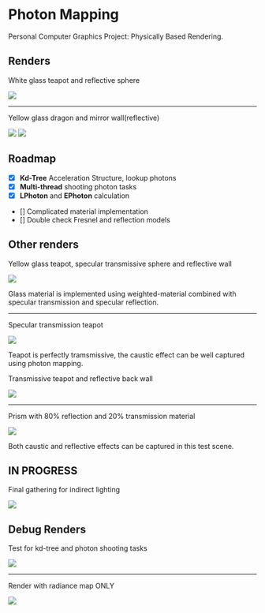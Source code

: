 # Photon Mapping

Personal Computer Graphics Project: Physically Based Rendering. 

## Renders

White glass teapot and reflective sphere

![](renders/teapot_glass_white_3AA.png)

------
Yellow glass dragon and mirror wall(reflective)

![](renders/dragon_glass_yellow_3AA_near.png)
![](renders/dragon_glass_yellow_3AA_far.png)

## Roadmap

* [x] **Kd-Tree** Acceleration Structure, lookup photons
* [x] **Multi-thread** shooting photon tasks
* [x] **LPhoton** and **EPhoton** calculation
* [] Complicated material implementation
* [] Double check Fresnel and reflection models
 

## Other renders
Yellow glass teapot, specular transmissive sphere and reflective wall

![](renders/teapot_glass_yellow_sphere_3AA.png)

Glass material is implemented using weighted-material combined with specular transmission and specular reflection.

------
Specular transmission teapot

![](renders/teapot_transmissive_white_3AA.png)

Teapot is perfectly tramsmissive, the caustic effect can be well captured using photon mapping.

Transmissive teapot and reflective back wall 

![](renders/teapot_transmissive_back_mirror_3AA.png)


------
Prism with 80% reflection and 20% transmission material

![](renders/prism_glass_3AA.png)

Both caustic and reflective effects can be captured in this test scene.


## IN PROGRESS 
Final gathering for indirect lighting

![](renders/FinalGather.png)


## Debug Renders
Test for kd-tree and photon shooting tasks

![](renders/bloopers_debug/100Lookup_0.2MaxDist.png)

------
Render with radiance map ONLY

![](renders/bloopers_debug/UseRadianceMapDirectly.png)

